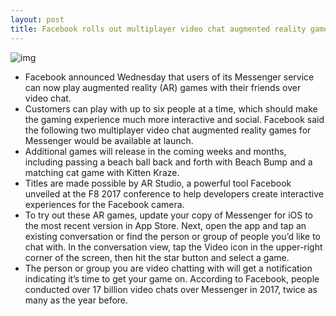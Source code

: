```yaml
---
layout: post
title: Facebook rolls out multiplayer video chat augmented reality games on Messenger
---
```

![img](http://media.idownloadblog.com/wp-content/uploads/2018/08/Facebook-Messenger-AR-games.jpg)
* Facebook announced Wednesday that users of its Messenger service can now play augmented reality (AR) games with their friends over video chat.
* Customers can play with up to six people at a time, which should make the gaming experience much more interactive and social. Facebook said the following two multiplayer video chat augmented reality games for Messenger would be available at launch.
* Additional games will release in the coming weeks and months, including passing a beach ball back and forth with Beach Bump and a matching cat game with Kitten Kraze.
* Titles are made possible by AR Studio, a powerful tool Facebook unveiled at the F8 2017 conference to help developers create interactive experiences for the Facebook camera.
* To try out these AR games, update your copy of Messenger for iOS to the most recent version in App Store. Next, open the app and tap an existing conversation or find the person or group of people you’d like to chat with. In the conversation view, tap the Video icon in the upper-right corner of the screen, then hit the star button and select a game.
* The person or group you are video chatting with will get a notification indicating it’s time to get your game on. According to Facebook, people conducted over 17 billion video chats over Messenger in 2017, twice as many as the year before.

